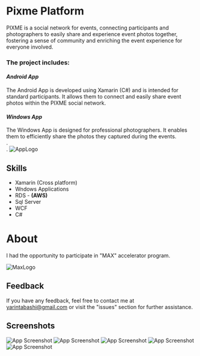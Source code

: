 

 # Pixme Platform

PIXME is a social network for events, connecting participants and photographers to easily share and experience event photos together, fostering a sense of community and enriching the event experience for everyone involved.  


### The project includes:
#### ***Android App***
The Android App is developed using Xamarin (C#) and is intended for standard participants. It allows them to connect and easily share event photos within the PIXME social network.

#### ***Windows App*** 
The Windows App is designed for professional photographers. It enables them to efficiently share the photos they captured during the events.  
.  
.
![AppLogo](https://i.ibb.co/7VYgzkF/pixme-logo.png)

## Skills
* Xamarin (Cross platform)
* Wndows Applications
* RDS - **(AWS)**
* Sql Server
* WCF
* C#
# About
I had the opportunity to participate in "MAX" accelerator
program.

![MaxLogo](https://www.max-impact.org/wp-content/uploads/2022/03/logo-1.svg)


## Feedback
If you have any feedback, feel free to contact me at yarintabashi@gmail.com or visit the "issues" section for further assistance.
## Screenshots
![App Screenshot](https://i.ibb.co/n0vykXK/edit-profile.jpg)
![App Screenshot](https://i.ibb.co/Wp7d5g0/event-room.jpg)
![App Screenshot](https://i.ibb.co/wwNgQ2z/navigation-drawer.jpg)
![App Screenshot](https://i.ibb.co/JnMTXPR/photographer.jpg)
![App Screenshot](https://i.ibb.co/2sJdkPV/ya-Event-Room.jpg)